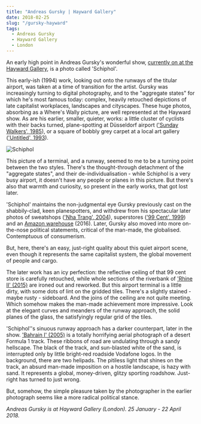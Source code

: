 ```yaml
---
title: "Andreas Gursky | Hayward Gallery"
date: 2018-02-25
slug: "/gursky-hayward"
tags:
  - Andreas Gursky
  - Hayward Gallery
  - London
---
```


An early high point in Andreas Gursky's wonderful show, [currently on at the Hayward Gallery](https://www.southbankcentre.co.uk/whats-on/exhibitions/hayward-gallery-art/andreas-gursky), is a photo called 'Schiphol'.

This early-ish (1994) work, looking out onto the runways of the titular airport, was taken at a time of transition for the artist. Gursky was increasingly turning to digital photography, and to the "aggregate states" for which he's most famous today: complex, heavily retouched depictions of late capitalist workplaces, landscapes and cityscapes. These huge photos, absorbing as a Where's Wally picture, are well represented at the Hayward show. As are his earlier, smaller, quieter, works: a little cluster of cyclists with their backs turned, plane-spotting at Düsseldorf airport (['Sunday Walkers', 1985](http://www.andreasgursky.com/en/works/1985/duesseldorf-sonntagsspaziergaenger)), or a square of bobbly grey carpet at a local art gallery (['Untitled', 1993](http://www.andreasgursky.com/en/works/1993/ohne-titel-1)).

![Schiphol](/gursky-hayward.jpg)

This picture of a terminal, and a runway, seemed to me to be a turning point between the two styles. There's the thought-through detachment of the "aggregate states", and their de-individualisation - while Schiphol is a very busy airport, it doesn't have any people or planes in this picture. But there's also that warmth and curiosity, so present in the early works, that got lost later.

'Schiphol' maintains the non-judgmental eye Gursky previously cast on the shabbily-clad, keen planespotters, and withdrew from his spectacular later photos of sweatshops (['Nha Trang', 2004](https://www.mumok.at/en/nha-trang)), superstores (['99 Cent', 1999](http://100photos.time.com/photos/andreas-gursky-99-cent)) and an [Amazon warehouse](https://www.theguardian.com/culture/2018/jan/26/andreas-gurskys-amazon-exposing-the-mindlessly-cruel-forces-of-global-capitalism) (2016). Later, Gursky also moved into more on-the-nose political statements, critical of the man-made, the globalised. Contemptuous of consumerism.

But, here, there's an easy, just-right quality about this quiet airport scene, even though it represents the same capitalist system, the global movement of people and cargo.

The later work has an icy perfection: the reflective ceiling of that 99 cent store is carefully retouched, while whole sections of the riverbank of ['Rhine II' (2015)](http://www.tate.org.uk/art/artworks/gursky-the-rhine-ii-p78372) are ironed out and reworked. But this airport terminal is a little dirty, with some dots of lint on the gridded tiles. There's a slightly stained - maybe rusty - sideboard. And the joins of the ceiling are not quite meeting. Which somehow makes the man-made achievement more impressive. Look at the elegant curves and meanders of the runway approach, the solid planes of the glass, the satisfyingly regular grid of the tiles.


'Schiphol''s sinuous runway approach has a darker counterpart, later in the show. ['Bahrain I' (2005)](http://www.tate.org.uk/art/artworks/gursky-bahrain-i-p79322) is a totally horrifying aerial photograph of a desert Formula 1 track. These ribbons of road are undulating through a sandy hellscape. The black of the track, and sun-blasted white of the sand, is interrupted only by little bright-red roadside Vodafone logos. In the background, there are two helipads. The pitiless light that shines on the track, an absurd man-made imposition on a hostile landscape, is hazy with sand. It represents a global, money-driven, glitzy sporting roadshow. Just-right has turned to just wrong.

But, somehow, the simple pleasure taken by the photographer in the earlier photograph seems like a more radical political stance.

*Andreas Gursky is at Hayward Gallery (London). 25 January - 22 April 2018.*

